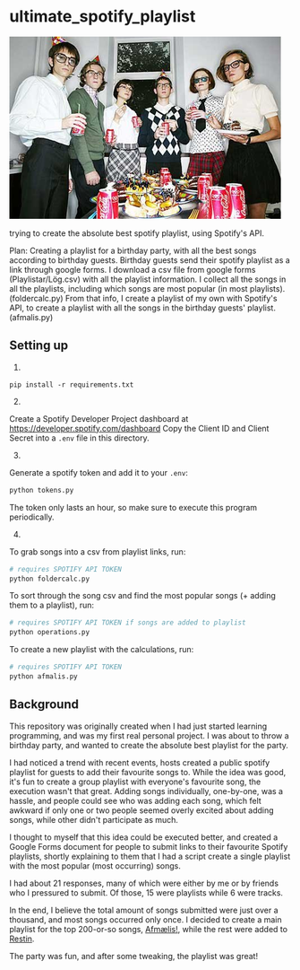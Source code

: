 # ultimate_spotify_playlist

![](programming_party.jpeg)

trying to create the absolute best spotify playlist, using Spotify's API.

Plan:
Creating a playlist for a birthday party, with all the best songs according to birthday guests.
Birthday guests send their spotify playlist as a link through google forms.
I download a csv file from google forms (Playlistar/Lög.csv) with all the playlist information.
I collect all the songs in all the playlists, including which songs are most popular (in most playlists). (foldercalc.py)
From that info, I create a playlist of my own with Spotify's API, to create a playlist with all the songs in the birthday guests' playlist. (afmalis.py)

## Setting up

1.

```
pip install -r requirements.txt
```

2.

Create a Spotify Developer Project dashboard at https://developer.spotify.com/dashboard
Copy the Client ID and Client Secret into a `.env` file in this directory.

3.

Generate a spotify token and add it to your `.env`:

```bash
python tokens.py
```

The token only lasts an hour, so make sure to execute this program periodically.

4.

To grab songs into a csv from playlist links, run:

```bash
# requires SPOTIFY API TOKEN
python foldercalc.py
```

To sort through the song csv and find the most popular songs (+ adding them to a playlist), run:

```bash
# requires SPOTIFY API TOKEN if songs are added to playlist
python operations.py
```

To create a new playlist with the calculations, run:

```bash
# requires SPOTIFY API TOKEN
python afmalis.py
```

## Background

This repository was originally created when I had just started learning programming, and was my first real personal project.
I was about to throw a birthday party, and wanted to create the absolute best playlist for the party.

I had noticed a trend with recent events, hosts created a public spotify playlist for guests to add their favourite songs to.
While the idea was good, it's fun to create a group playlist with everyone's favourite song, the execution wasn't that great.
Adding songs individually, one-by-one, was a hassle, and people could see who was adding each song, which felt awkward if only one or two people seemed overly excited about adding songs, while other didn't participate as much.

I thought to myself that this idea could be executed better, and created a Google Forms document for people to submit links to their favourite Spotify playlists, shortly explaining to them that I had a script create a single playlist with the most popular (most occurring) songs.

I had about 21 responses, many of which were either by me or by friends who I pressured to submit. Of those, 15 were playlists while 6 were tracks.

In the end, I believe the total amount of songs submitted were just over a thousand, and most songs occurred only once. I decided to create a main playlist for the top 200-or-so songs, [Afmælis!](https://open.spotify.com/playlist/4AOfAjIFHy1vyLZcaeKZ4c?si=0168334dfce74092), while the rest were added to [Restin](https://open.spotify.com/playlist/5myE3gH74ra1UeHYLsaep7?si=18136a6679cb4032).

The party was fun, and after some tweaking, the playlist was great!
